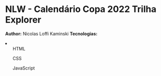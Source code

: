 <h1>NLW - Calendário Copa 2022 Trilha Explorer</h1>

<span><b>Author:</b> Nicolas Loffi Kaminski</span>
<span><b>Tecnologias:</b></span> 

<li>
  <ul>
    HTML
  </ul>

  <ul>
    CSS
  </ul>

  <ul>
    JavaScript
  </ul>
</li>